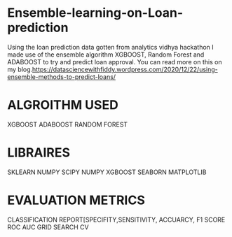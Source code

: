 # Ensemble-learning-on-Loan-prediction
Using the loan prediction data gotten from analytics vidhya hackathon I made use of the ensemble algorithm XGBOOST, Random Forest and ADABOOST to try and predict loan approval.
You can read more on this on my blog.https://datasciencewithfiddy.wordpress.com/2020/12/22/using-ensemble-methods-to-predict-loans/


# ALGROITHM USED
XGBOOST
ADABOOST
RANDOM FOREST

# LIBRAIRES
SKLEARN
NUMPY
SCIPY
NUMPY
XGBOOST
SEABORN
MATPLOTLIB

# EVALUATION METRICS
CLASSIFICATION REPORT[SPECIFITY,SENSITIVITY, ACCUARCY, F1 SCORE
ROC AUC
GRID SEARCH CV

